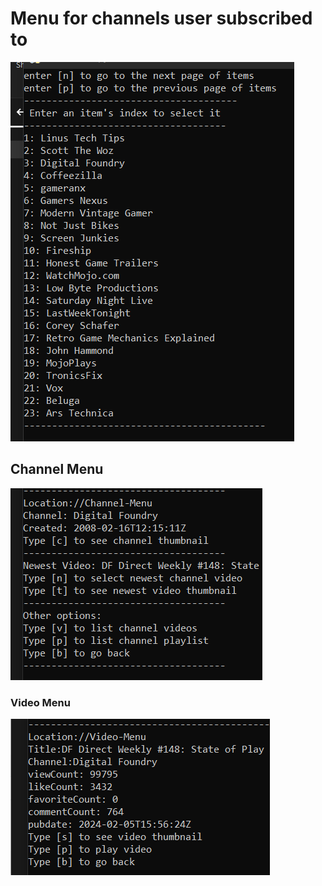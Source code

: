 # Menu for channels user subscribed to
![](/screenshots/g-1.PNG)

## Channel Menu
![](/screenshots/g2.PNG)

### Video Menu
![](/screenshots/g3.PNG)
